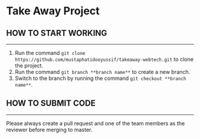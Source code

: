 # Take Away Project

## HOW TO START WORKING
-----------------------
1. Run the command ```git clone https://github.com/mustaphatidooyussif/takeaway-webtech.git``` to clone the project. 
2. Run the command ```git branch **branch name**``` to create a new branch. 
3. Switch to the branch by running the command ```git checkout **branch name**```. 


## HOW TO SUBMIT CODE
---------------------
Please always create a pull request and  one of the team members as the reviewer before merging to master. 
